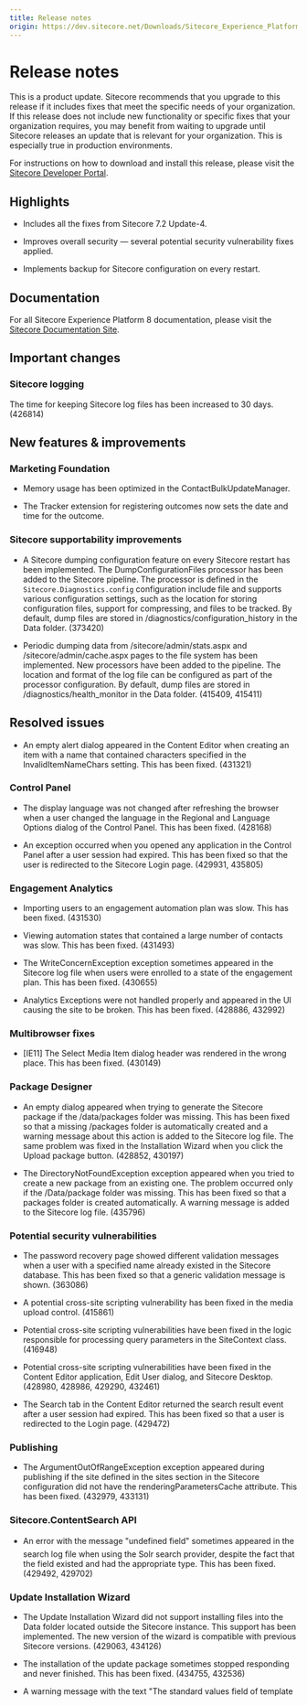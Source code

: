 ```yaml
---
title: Release notes
origin: https://dev.sitecore.net/Downloads/Sitecore_Experience_Platform/8_0/Sitecore_Experience_Platform_80_Update3/Release_notes
---
```



Release notes
=============

This is a product update. Sitecore recommends that you upgrade to this release if it includes fixes that meet the specific needs of your organization. If this release does not include new functionality or specific fixes that your organization requires, you may benefit from waiting to upgrade until Sitecore releases an update that is relevant for your organization. This is especially true in production environments.

For instructions on how to download and install this release, please visit the [Sitecore Developer Portal](http://dev.sitecore.net/).

Highlights
----------

*   Includes all the fixes from Sitecore 7.2 Update-4.
    
*   Improves overall security — several potential security vulnerability fixes applied.
    
*   Implements backup for Sitecore configuration on every restart.
    

Documentation
-------------

For all Sitecore Experience Platform 8 documentation, please visit the [Sitecore Documentation Site](http://doc.sitecore.net/).

Important changes
-----------------

### Sitecore logging

The time for keeping Sitecore log files has been increased to 30 days. (426814)

New features & improvements
---------------------------

### Marketing Foundation

*   Memory usage has been optimized in the ContactBulkUpdateManager.
    
*   The Tracker extension for registering outcomes now sets the date and time for the outcome.
    

### Sitecore supportability improvements

*   A Sitecore dumping configuration feature on every Sitecore restart has been implemented. The DumpConfigurationFiles processor has been added to the Sitecore <initialize> pipeline. The processor is defined in the `Sitecore.Diagnostics.config` configuration include file and supports various configuration settings, such as the location for storing configuration files, support for compressing, and files to be tracked. By default, dump files are stored in /diagnostics/configuration\_history in the Data folder. (373420)
    
*   Periodic dumping data from /sitecore/admin/stats.aspx and /sitecore/admin/cache.aspx pages to the file system has been implemented. New processors have been added to the <healthMonitor> pipeline. The location and format of the log file can be configured as part of the processor configuration. By default, dump files are stored in /diagnostics/health\_monitor in the Data folder. (415409, 415411)
    

Resolved issues
---------------

*   An empty alert dialog appeared in the Content Editor when creating an item with a name that contained characters specified in the InvalidItemNameChars setting. This has been fixed. (431321)
    

### Control Panel

*   The display language was not changed after refreshing the browser when a user changed the language in the Regional and Language Options dialog of the Control Panel. This has been fixed. (428168)
    
*   An exception occurred when you opened any application in the Control Panel after a user session had expired. This has been fixed so that the user is redirected to the Sitecore Login page. (429931, 435805)
    

### Engagement Analytics

*   Importing users to an engagement automation plan was slow. This has been fixed. (431530)
    
*   Viewing automation states that contained a large number of contacts was slow. This has been fixed. (431493)
    
*   The WriteConcernException exception sometimes appeared in the Sitecore log file when users were enrolled to a state of the engagement plan. This has been fixed. (430655)
    
*   Analytics Exceptions were not handled properly and appeared in the UI causing the site to be broken. This has been fixed. (428886, 432992)
    

### Multibrowser fixes

*   \[IE11\] The Select Media Item dialog header was rendered in the wrong place. This has been fixed. (430149)
    

### Package Designer

*   An empty dialog appeared when trying to generate the Sitecore package if the /data/packages folder was missing. This has been fixed so that a missing /packages folder is automatically created and a warning message about this action is added to the Sitecore log file. The same problem was fixed in the Installation Wizard when you click the Upload package button. (428852, 430197)
    
*   The DirectoryNotFoundException exception appeared when you tried to create a new package from an existing one. The problem occurred only if the /Data/package folder was missing. This has been fixed so that a packages folder is created automatically. A warning message is added to the Sitecore log file. (435796)
    

### Potential security vulnerabilities

*   The password recovery page showed different validation messages when a user with a specified name already existed in the Sitecore database. This has been fixed so that a generic validation message is shown. (363086)
    
*   A potential cross-site scripting vulnerability has been fixed in the media upload control. (415861)
    
*   Potential cross-site scripting vulnerabilities have been fixed in the logic responsible for processing query parameters in the SiteContext class. (416948)
    
*   Potential cross-site scripting vulnerabilities have been fixed in the Content Editor application, Edit User dialog, and Sitecore Desktop. (428980, 428986, 429290, 432461)
    
*   The Search tab in the Content Editor returned the search result event after a user session had expired. This has been fixed so that a user is redirected to the Login page. (429472)
    

### Publishing

*   The ArgumentOutOfRangeException exception appeared during publishing if the site defined in the sites section in the Sitecore configuration did not have the renderingParametersCache attribute. This has been fixed. (432979, 433131)
    

### Sitecore.ContentSearch API

*   An error with the message "undefined field" sometimes appeared in the search log file when using the Solr search provider, despite the fact that the field existed and had the appropriate type. This has been fixed. (429492, 429702)
    

### Update Installation Wizard

*   The Update Installation Wizard did not support installing files into the Data folder located outside the Sitecore instance. This support has been implemented. The new version of the wizard is compatible with previous Sitecore versions. (429063, 434126)
    
*   The installation of the update package sometimes stopped responding and never finished. This has been fixed. (434755, 432536)
    
*   A warning message with the text "The standard values field of template <template path> does not contain an ID that points to a child" appeared in the Sitecore log file after installing an update package. This has been fixed. (428666, 432309)
    

### Miscellaneous

*   A virtual user remained logged in to Sitecore but lost all assigned roles after the user session expired. This has been fixed so that the virtual user does not lose their roles while they are logged in. (365855)
    
*   Sitecore did not track the situation when a Sitecore setting with the same name was defined in the Sitecore configuration more than once. This has been fixed so that Sitecore outputs a warning to the log file if a setting with a duplicated name is defined. (380315)
    
*   Roles added to a virtual user after they were logged in were not preserved between requests. This has been fixed. (381352)
    
*   If a virtual user was logged in to a shell site, the InvalidOperationException error occurred when they tried to access http://<hostname>/sitecore URL. This has been fixed. (408264)
    
*   The requested item was not resolved correctly if the item content path contained a combination of characters specified in the replace node of the encodeNameReplacements section. This has been fixed. (408384, 416567, 416797, 431208, 434065 )
    
*   The ObjectDisposedException exception sometimes appeared in the Sitecore log files right before or after a Sitecore restart. The problem was in the Sitecore scheduled tasks that continued running and trying to access already disposed objects. This has been fixed so that scheduled tasks are stopped during the shutdown. (431037, 433802)
    
*   Experience Analytics reports were empty after migration from Sitecore 7.5 to Sitecore 8.0. The reporting database was missing some data. This has been fixed so that a special page has been added to the /sitecore/admin folder that can deploy missing information. The page can be used for any Sitecore 8.0 and higher release. (431335).
    
*   The Sitecore.Kernel assembly did not have the correct assembly version information. This has been fixed so that the assembly version for some Sitecore assemblies has been corrected. (433193)
    
*   Partial clearing of the ItemPathsCache performed badly on a heavy Sitecore load. This has been fixed. (434425)
    

### Additional fixes

*   This section provides reference numbers for scenarios reported by Sitecore customers that have been addressed as part of the other fixes or are no longer reproducible. (411992, 428639, 428805, 429328, 429920, 431296, 428666, 434755, 431335 )
    

### Experience Editor

*   An error appeared when you clicked the Launchpad icon in Explore mode. This has been fixed. (430401, 432923)
*   Renderings were inserted in the wrong places if the placeholder was not explicitly defined. This has been fixed. (365572, 397271, 365571, 396946)
*   It was not possible to assign a link to an image using the inline editing. This has been fixed. (421926, 421908)
*   The URL in the address bar was incorrect when navigating through the navigation bar. This has been fixed. (428645, 428339)
*   It was impossible to edit the RTE field after inserting View Rendering in the Experience Editor. This has been fixed. (429968, 429764, 429766, 431244, 43369, 434173, 434302, 434373)
*   Changes could not be saved if the page was not saved after adding a rendering in the MVC Experience Editor. This has been fixed. (429973, 429761, 434299, 434950)
*   It was impossible to change the language in the Experience Editor when the languageLocation attribute was set to "queryString". This has been fixed. (424740, 424491)
*   The MVC Experience Editor failed when a test was present on the page. This has been fixed. (432686; 432325)
*   Non default values of personalized fields could not be modified using Reach Text Editor. This has been fixed. (430646, 50092, 429825, 429827, 432371, 435687, 448100) 

### SPEAK

*   The DialogWindow positioned its header inappropriately in IE11. This has been fixed with IE 11 specific CSS code. (44803)
*   The Uploader let users upload assets to a folder when they did not have appropriate security permissions. This has been fixed. (425128)
*   The Uploader became unresponsive when the server raised an exception while uploading an asset. This has been fixed. (431788)

### Email Experience Manager (EXM) — formerly Email Campaign Manager (ECM)

*   When customers dispatched email messages synchronously on several threads, performance was severely degraded. This has been improved with several performance fixes. (431762)
    
*   The dispatch pipeline was often aborted if there was an error, even if the error was non-critical. This has been changed so the dispatch pipeline is now paused instead, allowing customers to fix the problem and resume the dispatch. (434929)
    
*   There was an error when viewstate failed to load in the Select Role dialog. This has been fixed. (430969)
    
*   There have been numerous UI, UX, and stability fixes to the EXM module.
    

### Web Forms for Marketers (WFFM)

*   MSCaptcha.dll has been updated to version 4.0.4250.31585
*   An issue with the “Add Contact to Contact list” save action has been fixed. (434693)
*   Problems with the Drop List field in the Form Designer have been fixed. (429637, 429639, 430549)
*   An issue with the “Create User” save action has been fixed. (428739)

### Federated Experience Manager

*   The Capture Client Action was saved as a child to the wrong domain matcher if two domains had the same name. This has been fixed. (39028)
*   The Beacon API was not loaded when a placeholder with a sublayout was positioned as 'after/before'. This has been fixed. (31712)
*   The parent item was not shown in the Click Action/Add Placeholder dialog if FXM items were not published. This has been fixed. (12972)
*   FXM items could not be created in the Experience Editor if the Experience Editor was opened from the Content Editor. This has been fixed. (12972)
*   The Beacon API was not loaded if the domain item had the rule "starts with path". This has been fixed. (39056)

### List Manager

*   Exceptions caused by the UnlockContactLists agent (due to the disposed Lucene Index) have now been fixed. (42722)
*   Previous versions of the List Manager sometimes encountered memory issues and slower performance during bulk upload operations. This has now been resolved. (42723)
    

### Content testing

*   Generating a screenshot failed in vertical scaled environments and MVC caused the wrong screenshot to be generated. This has been fixed. (431419, 433516)
*   In some cases, incorrect language was detected when starting and ending a test. This has been fixed. (433027, 433434)
*   Various translation issues have been fixed. (430883, 430651, 433656, 433782)
*   The Previous and Next buttons on the leaderboard in Experience Optimization were disabled, even when there was data to show. This has been fixed. (41458).
*   The page test against previous versions always took the first version. This has been fixed. (434206)
*   Setting up a component test on MVC caused an error. This has been fixed. (433516)
*   A Request.Path error created a potential security issue, when reopening the Page Test dialog. This has been fixed. (433809)
*   The Experience Editor slowed down when there was a large number of Suggested Tests. This has been fixed. (434105)

### Path Analyzer

*   Dates were not parsed properly on locales that were not en-US. This has been fixed. (432329)
*   A number of visualization (UI) problems related to the Page Analyzer have been fixed. (#866, #1020, #1023, #811, #804, #992, #954, #943).
*   The \[Performance\] MaxContact property was not cached on the PageNode. This has been fixed. (#1009).
*   The Launchpad button had an invalid link. This has been fixed. (#941).
*   The Username and Logout links were absent in the application. This has been fixed. (431684).
*   The Path Analyzer admin page has been enhanced:
*   The incorrect date of the Daily Map Agent was displayed on the PathAnalyzer.apsx page. This has been fixed. (#939)
*   The overall descriptions and messaging of the pathanalyzer.aspx page have been reviewed and fixed. (#952).

Breaking changes
----------------

### Sitecore.Analytics

*   The IWorkItemSet Interface has been extended with two new methods: Remove(item) and Clear().
*   The WorkItemSet class has been extended with two new abstract methods: OnRemove(item) and OnClear().
*   The IWorkItemSetManager Interface is now IDisposable and has been extended with a new method: Open(name, listCapacity, create).
*   The WorkItemSetManager class has been extended with a new abstract method: Create(name, listCapacity).
    

### xOptimization

*   The public class Sitecore.ContentTesting.Pipelines.GetCurrentTestCombination.GetQueryStringCombination has been removed because it was redundant.
*   The protected GetDateRange method has been removed.